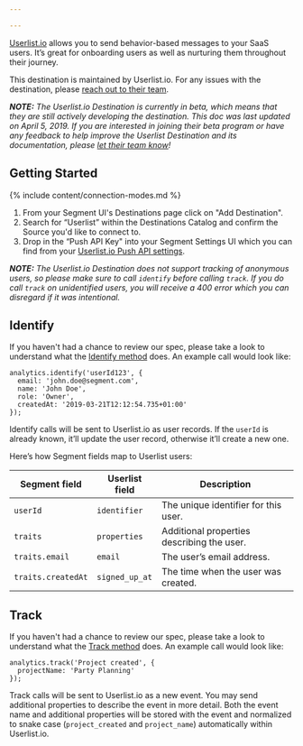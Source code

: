 ```yaml
---

---
```

[Userlist.io](https://userlist.io/?utm_source=segmentio&utm_medium=docs&utm_campaign=partners) allows you to send behavior-based messages to your SaaS users. It’s great for onboarding users as well as nurturing them throughout their journey. 

This destination is maintained by Userlist.io. For any issues with the destination, please [reach out to their team](mailto:support@userlist.io).

_**NOTE:** The Userlist.io Destination is currently in beta, which means that they are still actively developing the destination. This doc was last updated on April 5, 2019. If you are interested in joining their beta program or have any feedback to help improve the Userlist Destination and its documentation, please [let  their team know](mailto:support@userlist.io)!_


## Getting Started

{% include content/connection-modes.md %}

1. From your Segment UI's Destinations page click on "Add Destination".
2. Search for “Userlist” within the Destinations Catalog and confirm the Source you'd like to connect to.
3. Drop in the “Push API Key" into your Segment Settings UI which you can find from your [Userlist.io Push API settings](https://app.userlist.io/settings/push).

_**NOTE:** The Userlist.io Destination does not support tracking of anonymous users, so please make sure to call `identify` before calling `track`. If you do call `track` on unidentified users, you will receive a 400 error which you can disregard if it was intentional._

## Identify

If you haven't had a chance to review our spec, please take a look to understand what the [Identify method](https://segment.com/docs/spec/identify/) does. An example call would look like:

	analytics.identify('userId123', {
	  email: 'john.doe@segment.com',
	  name: 'John Doe',
	  role: 'Owner',
	  createdAt: '2019-03-21T12:12:54.735+01:00'
	});

Identify calls will be sent to Userlist.io as user records. If the `userId` is already known, it’ll update the user record, otherwise it’ll create a new one. 

Here’s how Segment fields map to Userlist users:

| Segment field | Userlist field | Description      
|-------------|---------------|-----------
| `userId` | `identifier` | The unique identifier for this user. |
| `traits` | `properties` | Additional properties describing the user. |
| `traits.email` | `email` | The user’s email address. |
| `traits.createdAt` | `signed_up_at` | The time when the user was created. |


## Track

If you haven't had a chance to review our spec, please take a look to understand what the [Track method](https://segment.com/docs/spec/track/) does. An example call would look like:

	analytics.track('Project created', {
	  projectName: 'Party Planning'
	});

Track calls will be sent to Userlist.io as a new event. You may send additional properties to describe the event in more detail. Both the event name and additional properties will be stored with the event and normalized to snake case (`project_created` and `project_name`) automatically within Userlist.io. 
